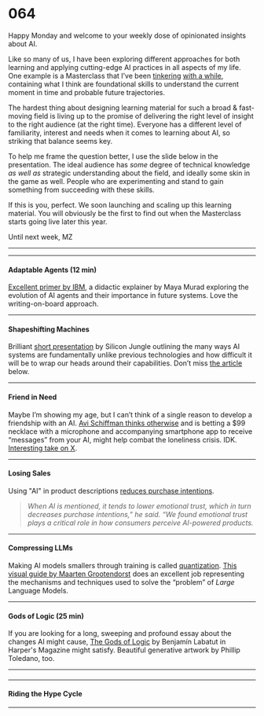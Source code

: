 # 064

Happy Monday and welcome to your weekly dose of opinionated insights about AI.

Like so many of us, I have been exploring different approaches for both learning and applying cutting-edge AI practices in all aspects of my life. One example is a Masterclass that I’ve been [tinkering](https://newsletter.envisioning.io/p/talking-to-ourselves-056) [with a while](https://newsletter.envisioning.io/p/reaching-out-to-embrace-the-random), containing what I think are foundational skills to understand the current moment in time and probable future trajectories.

The hardest thing about designing learning material for such a broad & fast-moving field is living up to the promise of delivering the right level of insight to the right audience \(at the right time\). Everyone has a different level of familiarity, interest and needs when it comes to learning about AI, so striking that balance seems key.

To help me frame the question better, I use the slide below in the presentation. The ideal audience has _some_ degree of technical knowledge _as well as_ strategic understanding about the field, and ideally some skin in the game as well. People who are experimenting and stand to gain something from succeeding with these skills.

If this is you, perfect. We soon launching and scaling up this learning material. You will obviously be the first to find out when the Masterclass starts going live later this year.

Until next week,
MZ

* * *

* * *

#### Adaptable Agents \(12 min\)

[Excellent primer by IBM](https://youtu.be/F8NKVhkZZWI), a didactic explainer by Maya Murad exploring the evolution of AI agents and their importance in future systems. Love the writing-on-board approach.

* * *

#### Shapeshifting Machines

Brilliant [short presentation](https://x.com/junglesilicon/status/1807844780015341738) by Silicon Jungle outlining the many ways AI systems are fundamentally unlike previous technologies and how difficult it will be to wrap our heads around their capabilities. Don’t miss [the article](https://origamiparty.substack.com/p/ai-interfaces) below.

* * *

#### Friend in Need

Maybe I’m showing my age, but I can’t think of a single reason to develop a friendship with an AI. [Avi Schiffman thinks otherwise](https://x.com/AviSchiffmann/status/1818284595902922884) and is betting a $99 necklace with a microphone and accompanying smartphone app to receive “messages” from your AI, might help combat the loneliness crisis. IDK. [Interesting take on X](https://x.com/xriskology/status/1818338236189548858).

* * *

#### Losing Sales

Using "AI" in product descriptions [reduces purchase intentions](https://news.wsu.edu/press-release/2024/07/30/using-the-term-artificial-intelligence-in-product-descriptions-reduces-purchase-intentions/).

> _When AI is mentioned, it tends to lower emotional trust, which in turn decreases purchase intentions,” he said. “We found emotional trust plays a critical role in how consumers perceive AI-powered products._

* * *

#### Compressing LLMs

Making AI models smallers through training is called [quantization](https://www.envisioning.io/vocab/quantization). [This visual guide by Maarten Grootendorst](https://newsletter.maartengrootendorst.com/p/a-visual-guide-to-quantization) does an excellent job representing the mechanisms and techniques used to solve the “problem” of _Large_ Language Models.

* * *

#### Gods of Logic \(25 min\)

If you are looking for a long, sweeping and profound essay about the changes AI might cause, [The Gods of Logic](https://harpers.org/archive/2024/07/the-gods-of-logic-benjamin-labatut-ai/) by Benjamín Labatut in Harper's Magazine might satisfy. Beautiful generative artwork by Phillip Toledano, too.

* * *

####

* * *

#### Riding the Hype Cycle

* * *